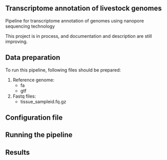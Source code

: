 ## Transcriptome annotation of livestock genomes

Pipeline for transcriptome annotation of genomes using nanopore sequencing technology

This project is in process, and documentation and description are still improving.

## Data preparation
To run this pipeline, following files should be prepared:
  1. Reference genome:
      * fa
      * gtf
  2. Fastq files:
      * tissue_sampleid.fq.gz

## Configuration file


## Running the pipeline



## Results
